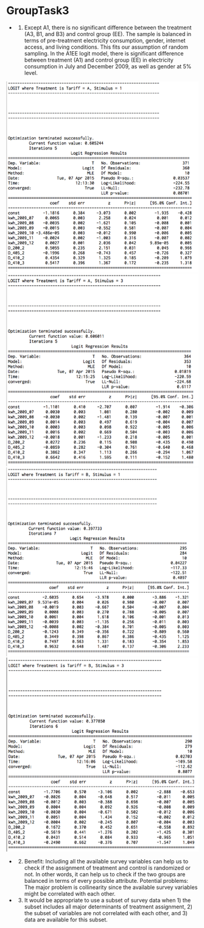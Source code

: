 # GroupTask3

* 1. Except A1, there is no significant difference between the treatment (A3, B1, and B3) and control group (EE). The sample is balanced in terms of pre-treatment electricity consumption, gender, internet access, and living conditions. This fits our assumption of random sampling. 
In the A1EE logit model, there is significant difference between treatment (A1) and control group (EE) in electricity consumption in July and December 2009, as well as gender at 5% level.

![alt tag](https://github.com/ihacerola/DukePP590_Himalayas/blob/master/A1.png)
![alt tag](https://github.com/ihacerola/DukePP590_Himalayas/blob/master/A3.png)
![alt tag](https://github.com/ihacerola/DukePP590_Himalayas/blob/master/B1.png)
![alt tag](https://github.com/ihacerola/DukePP590_Himalayas/blob/master/B3.png)

* 2. Benefit: Including all the available survey variables can help us to check if the assignment of treatment and control is randomized or not. In other words, it can help us to check if the two groups are balanced in terms of every possible attribute.
Potential problems: The major problem is collinearity since the available survey variables might be correlated with each other.

* 3. It would be appropriate to use a subset of survey data when 1) the subset includes all major determinants of treatment assignment, 2) the subset of variables are not correlated with each other, and 3) data are available for this subset. 
